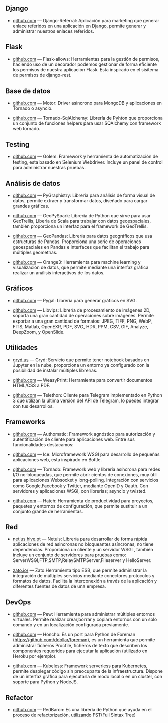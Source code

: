 ## Django

  * [github.com](https://github.com/byteweaver/django-referral) — Django-Referral: Aplicación para marketing que generar enlace referidos en una aplicación en Django, permite generar y administrar nuestros enlaces referidos.

## Flask

  * [github.com](https://github.com/justanr/flask-allows) — Flask-allows: Herramientas  para la gestión de permisos, haciendo uso de un decorador podemos gestionar de forma eficiente los permisos de nuestra aplicación Flask. Esta inspirado  en el sisitema de permisos de django-rest.

## Base de datos

  * [github.com](https://github.com/mongodb/motor) — Motor: Driver asincrono para MongoDB y aplicaciones en  Tornado o asyncio.

  * [github.com](https://github.com/siddhantgoel/tornado-sqlalchemy) — Tornado-SqlAlchemy:  Librería de Pyhton que proporciona un conjunto de funciones helpers para usar SQAlchemy con framework web tornado.

## Testing

  * [github.com](https://github.com/lucianopuccio/golem) — Golem: Framework y herramienta de automatización de testing, esta basado en Selenium Webdriver. Incluye un panel de control para administrar nuestras  pruebas.

## Análisis de datos

  * [github.com](https://github.com/graphistry/pygraphistry) — PyGraphistry: Librería para análisis de forma visual de datos, permite extraer y transformar datos, diseñado para cargar grandes gráficas.

  * [github.com](https://github.com/locationtech-labs/geopyspark) — GeoPySpark: Librería de Python que sirve para usar GeoTrellis, Liberia de Scala para trabajar con datos geoespaciales, también proporciona un interfaz para el framework de GeoTrellis.

  * [github.com](https://github.com/geopandas/geopandas) — GeoPandas: Librería para datos geográficos que usa estructuras de Pandas. Proporciona una serie de operaciones geoespaciales en Pandas e interfaces que facilitan el trabajo para múltiples geometrías. 

  * [github.com](https://github.com/biolab/orange3) — Orange3: Herramienta para machine learning y visualización de datos, que permite mediante una interfaz gráfica realizar un análisis interactivos de los datos. 

## Gráficos

  * [github.com](https://github.com/Kozea/pygal) — Pygal: Librería para generar gráficos en SVG.

  * [github.com](https://jcupitt.github.io/libvips/) — Libvips: Librería de procesamiento de imágenes 2D, soporta una gran cantidad de operaciones sobre imágenes. Permite exportar a una gran cantidad de formatos: JPEG, TIFF, PNG, WebP, FITS, Matlab, OpenEXR, PDF, SVG, HDR, PPM, CSV, GIF, Analyze, DeepZoom, y OpenSlide.

## Utilidades

  * [gryd.us](https://gryd.us/) — Gryd: Servicio que permite tener notebook basados en Jupyter en la nube, proporciona un entorno ya configurado con la posibilidad de instalar múltiples librerías.

  * [github.com](https://github.com/Kozea/WeasyPrint) — WeasyPrint: Herramienta para convertir documentos HTML/CSS a PDF.

  * [github.com](https://github.com/LonamiWebs/Telethon) — Telethon: Cliente para Telegram  implementado en Python 3 que utilizan la última versión del API de Telegram, lo puedes integrar con tus desarrollos.

## Frameworks

  * [github.com](https://github.com/authomatic/authomatic) — Authomatic: Framework agnóstico  para autorización y autentificación de cliente para aplicaciones web. Entre sus funcionalidades destacamos:

  * [github.com](https://github.com/susam/ice) — Ice: Microframework WSGI para desarrollo de pequeñas aplicaciones web, esta inspirado en Bottle.

  * [github.com](https://github.com/tornadoweb/tornado) — Tornado: Framework web y librería asíncrona para redes I/O no-bloqueadas, que permite abrir cientos de conexiones, muy útil para aplicaciones Websocket y long-polling. Integración con servicios como Google,Facebook y Twitter, mediante OpenID y Oauth. Con servidores y aplicaciones WSGI, con librerias; asyncio y twisted.

  * [github.com](https://github.com/ofek/hatch) — Hatch: Herramienta de productividad para proyectos, paquetes y entornos de configuración, que permite sustituir a un conjunto grande de herramientas. 

## Red

  * [netius.hive.pt](https://netius.hive.pt/) — Netuis: Librería para desarrollar de forma rápida aplicaciones de red asincronas no bloqueantes asíncronas, no tiene dependencias. Proporciona un cliente y un servidor WSGI , también incluye un conjunto de servidores para pruebas como: ServerWSGI,FTP,SMTP,RelaySMTPServer,Fileserver y HelloServer.

  * [zato.io/](https://zato.io/) — Zato:Herramienta tipo ESB, que permite administrar la integración de múltiples servicios mediante conectores,protocolos y formatos de datos. Facilita la interconexión a través de la aplicación y diferentes fuentes de datos de una empresa.

## DevOps

  * [github.com](https://github.com/berdario/pew) — Pew: Herramienta para administrar múltiples entornos virtuales. Permite realizar crear,borrar y copiara entornos con un solo comando y en un localización configurada previamente.
  
  * [github.com](https://github.com/nickstenning/honcho) — Honcho: Es un port para Python de Foreman (https://github.com/ddollar/foreman), es un herramienta que permite administrar ficheros Procfile, ficheros de texto que describen los componentes requeridos para ejecutar la aplicación (utilizado en Heroku por ejemplo).

  * [github.com](https://github.com/kubeless/kubeless) — Kubeless: Framework serverless para Kubernetes, permite desplegar código sin preocuparte de la infraestructura. Dispone de un interfaz gráfica para ejecutarla de modo local o en un cluster, con soporte para Python y NodeJS. 
  
## Refactor

  * [github.com](https://github.com/PyCQA/redbaron) — RedBaron:  Es una librería de Python que ayuda en el proceso de refactorización, utilizando FST(Full Sintax Tree)
